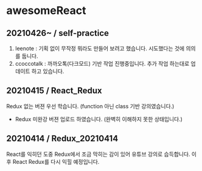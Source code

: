 # awesomeReact

## 20210426~ / self-practice
01. leenote : 기획 없이 무작정 뭐라도 만들어 보려고 했습니다. 시도했다는 것에 의의를 둡니다.
02. ccoccotalk : 까까오톡(다크모드) 기반 작업 진행중입니다. 추가 작업 하는대로 업데이트 하고 있습니다.

## 20210415 / React_Redux
Redux 없는 버젼 우선 학습니다. (function 아닌 class 기반 강의였습니다.)
+ Redux 미완강 버젼 업로드 하였습니다. (완벽히 이해하지 못한 상태입니다.)

## 20210414 / Redux_20210414
React를 익히던 도중 Redux에서 조금 막히는 감이 있어 유튜브 강의로 습득합니다. 이후 React Redux를 다시 익힐 예정입니다.

